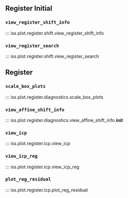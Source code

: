 ##  Register Initial
### `view_register_shift_info`
::: iss.plot.register.shift.view_register_shift_info

### `view_register_search`
::: iss.plot.register.shift.view_register_search

## Register
### `scale_box_plots`
::: iss.plot.register.diagnostics.scale_box_plots

### `view_affine_shift_info`
::: iss.plot.register.diagnostics.view_affine_shift_info.__init__

### `view_icp`
::: iss.plot.register.icp.view_icp

### `view_icp_reg`
::: iss.plot.register.icp.view_icp_reg

### `plot_reg_residual`
::: iss.plot.register.icp.plot_reg_residual